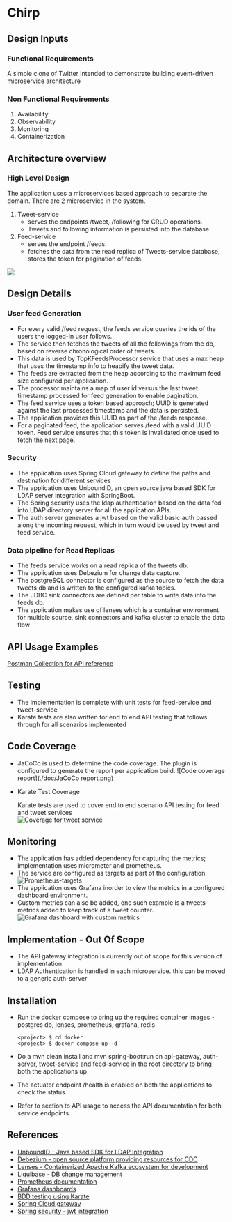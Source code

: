 # Chirp

## Design Inputs

### Functional Requirements
A simple clone of Twitter intended to demonstrate building event-driven microservice architecture 

### Non Functional Requirements

1) Availability
2) Observability
3) Monitoring
4) Containerization

## Architecture overview

### High Level Design

The application uses a microservices based approach to separate the domain. There are 2 microservice in the system.

1) Tweet-service
   - serves the endpoints /tweet, /following for CRUD operations.
   - Tweets and following information is persisted into the database.
2) Feed-service
   - serves the endpoint /feeds.
   - fetches the data from the read replica of Tweets-service database, stores the token for pagination of feeds.

![](./doc/High_Level_System_Design.png)

## Design Details

### User feed Generation
- For every valid /feed request, the feeds service queries the ids of the users the logged-in user follows.
- The service then fetches the tweets of all the followings from the db, based on reverse chronological order of tweets.
- This data is used by TopKFeedsProcessor service that uses a max heap that uses the timestamp info to heapify the tweet data.
- The feeds are extracted from the heap according to the maximum feed size configured per application.
- The processor maintains a map of user id versus the last tweet timestamp processed for feed generation to enable pagination.
- The feed service uses a token based approach; UUID is generated against the last processed timestamp and the data is persisted.
- The application provides this UUID as part of the /feeds response.
- For a paginated feed, the application serves /feed with a valid UUID token. Feed service ensures that this token is invalidated once used to fetch the next page.

### Security

- The application uses Spring Cloud gateway to define the paths and destination for different services
- The application uses UnboundID, an open source java based SDK for LDAP server integration with SpringBoot.
- The Spring security uses the ldap authentication based on the data fed into LDAP directory server for all the application APIs.
- The auth server generates a jwt based on the valid basic auth passed along the incoming request, which in turn would be used by tweet and feed service. 

### Data pipeline for Read Replicas

- The feeds service works on a read replica of the tweets db.
- The application uses Debezium for change data capture.
- The postgreSQL connector is configured as the source to fetch the data tweets db and is written to the configured kafka topics.
- The JDBC sink connectors are defined per table to write data into the feeds db.
- The application makes use of lenses which is a container environment for multiple source, sink connectors and kafka
  cluster to enable the data flow

## API Usage Examples

[Postman Collection for API reference](https://documenter.getpostman.com/view/28786439/2sA2xjyWWD)

## Testing

- The implementation is complete with unit tests for feed-service and tweet-service
- Karate tests are also written for end to end API testing that follows through for all scenarios implemented

## Code Coverage

- JaCoCo is used to determine the code coverage. The plugin is configured to generate the report per application build.
  ![Code coverage report](./doc/JaCoCo report.png)

- Karate Test Coverage

  Karate tests are used to cover end to end scenario API testing for feed and tweet services  
  ![Coverage for tweet service](./doc/karate-summary.png)

## Monitoring

- The application has added dependency for capturing the metrics; implementation uses micrometer and prometheus.
- The service are configured as targets as part of the configuration.
  ![Prometheus-targets](./doc/prometheus-targets.png)
- The application uses Grafana inorder to view the metrics in a configured dashboard environment.
- Custom metrics can also be added, one such example is a tweets-metrics added to keep track of a tweet counter.
  ![Grafana dashboard with custom metrics ](./doc/grafana%20dashboard.png)

## Implementation - Out Of Scope

- The API gateway integration is currently out of scope for this version of implementation
- LDAP Authentication is handled in each microservice. this can be moved to a generic auth-server

## Installation

- Run the docker compose to bring up the required container images - postgres db, lenses, prometheus, grafana,
  redis
  
  ```she
  <project> $ cd docker
  <project> $ docker compose up -d
  ```
  
- Do a mvn clean install and mvn spring-boot:run on api-gateway, auth-server, tweet-service and feed-service in the root directory to bring both the
  applications up
  
- The actuator endpoint /health is enabled on both the applications to check the status.

- Refer to section to API usage to access the API documentation for both service endpoints.

## References

- [UnboundID - Java based SDK for LDAP Integration](https://ldap.com/unboundid-ldap-sdk-for-java/)  
- [Debezium - open source platform providing resources for CDC](https://debezium.io/documentation/)  
- [Lenses - Containerized Apache Kafka ecosystem for development](https://lenses.io/blog/2021/04/change-data-capture-apache-kafka-break-up-monolith/)  
- [Liquibase - DB change management](https://docs.liquibase.com/home.html)
- [Prometheus documentation](https://prometheus.io/docs/introduction/overview/)  
- [Grafana dashboards](https://grafana.com/grafana/dashboards/11378-justai-system-monitor/)  
- [BDD testing using Karate](https://www.baeldung.com/karate-rest-api-testing)
- [Spring Cloud gateway](https://spring.io/projects/spring-cloud-gateway)  
- [Spring security - jwt integration](https://www.danvega.dev/blog/spring-security-jwt)
